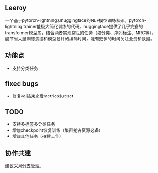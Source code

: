 
## Leeroy
一个基于pytorch-lightning和huggingface的NLP模型训练框架。pytorch-lightning trainer能极大简化训练的代码，huggingface提供了几乎完备的transformer模型库，结合两者实现常见的任务（如分类、序列标注、MRC等），能节省大量训练流程和模型设计的编码时间，能有更多的时间关注业务和数据。

## 功能点
* 支持分类任务

## fixed bugs
* 修复val结束之后metrics未reset

## TODO
* 支持多标签多分类任务
* 增加checkpoint恢复训练（集群抢占资源必备）
* 增加其他任务（持续工作）

## 协作共建
建议采用[分支管理](http://www.ruanyifeng.com/blog/2012/07/git.html)。

